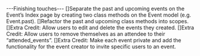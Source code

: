 ---Finishing touches---
[]Separate the past and upcoming events on the Event’s Index page by creating two class methods on the Event model (e.g. Event.past).
[]Refactor the past and upcoming class methods into scopes.
[]Extra Credit: Allow users to edit and delete the events they created.
[]Extra Credit: Allow users to remove themselves as an attendee to their “attended_events”.
[]Extra Credit: Make each event private and add the functionality for the event creator to invite specific users to an event.
